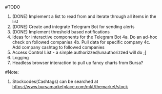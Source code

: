 #TODO
1. (DONE) Implement a list to read from and iterate through all items in the list
2. (DONE) Create and integrate Telegram Bot for sending alerts
3. (DONE) Implement threshold based notifications
4. Ideas for interactive components for the Telegram Bot
	4a. Do an ad-hoc check on followed companies
	4b. Pull data for specific company
	4c. Add company cashtag to followed companies
5. Access Control List - a simple authorizzed/unauthorizzed will do ;]
6. Logging
7. Headless browser interaction to pull up fancy charts from Bursa?

#Note:
1. Stockcodes(Cashtags) can be searched at https://www.bursamarketplace.com/mkt/themarket/stock
